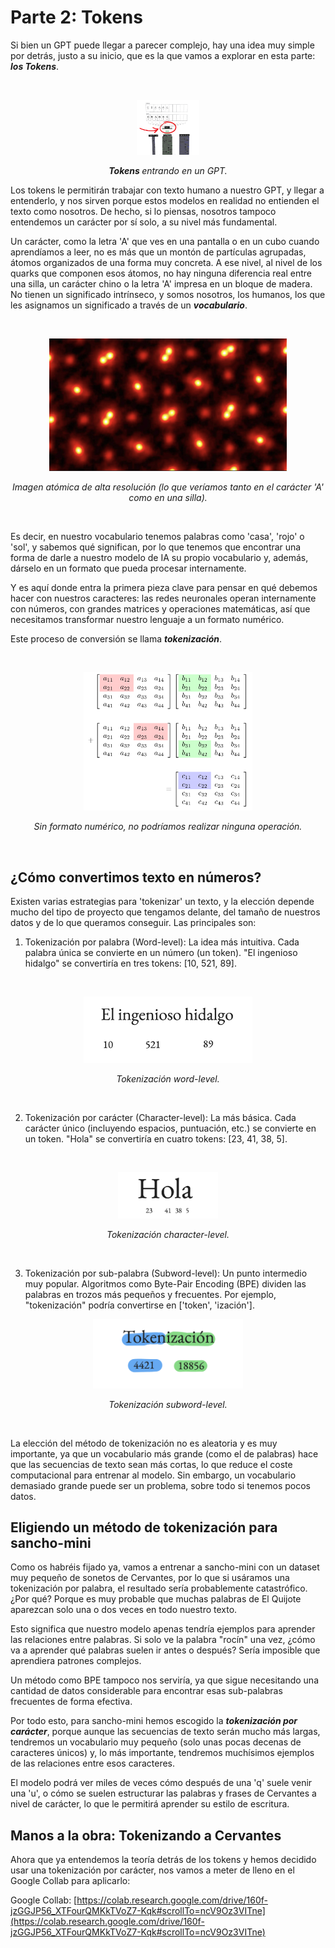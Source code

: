 # Parte 2: Tokens

Si bien un GPT puede llegar a parecer complejo, hay una idea muy simple por detrás, justo a su inicio, que es la que vamos a explorar en esta parte: ***los Tokens***.

<br>

<p align="center">
  <img src="../assets/tokens-entrada.png" style="max-width: 100px; height: auto;">
</p>
<p align="center"><i><b>Tokens </b> entrando en un GPT.</i></p>



Los tokens le permitirán trabajar con texto humano a nuestro GPT, y llegar a entenderlo, y nos sirven porque estos modelos en realidad no entienden el texto como nosotros. De hecho, si lo piensas, nosotros tampoco entendemos un carácter por sí solo, a su nivel más fundamental.

Un carácter, como la letra 'A' que ves en una pantalla o en un cubo cuando aprendíamos a leer, no es más que un montón de partículas agrupadas, átomos organizados de una forma muy concreta. A ese nivel, al nivel de los quarks que componen esos átomos, no hay ninguna diferencia real entre una silla, un carácter chino o la letra 'A' impresa en un bloque de madera. No tienen un significado intrínseco, y somos nosotros, los humanos, los que les asignamos un significado a través de un ***vocabulario***.

<br>

<p align="center">
  <img src="../assets/imagen_atomica.png" style="max-width: 380px; height: auto;">
</p>
<p align="center"><i>Imagen atómica de alta resolución (lo que veríamos tanto en el carácter 'A' como en una silla).</i></p>

<br>

Es decir, en nuestro vocabulario tenemos palabras como 'casa', 'rojo' o 'sol', y sabemos qué significan, por lo que tenemos que encontrar una forma de darle a nuestro modelo de IA su propio vocabulario y, además, dárselo en un formato que pueda procesar internamente. 

Y es aquí donde entra la primera pieza clave para pensar en qué debemos hacer con nuestros caracteres: las redes neuronales operan internamente con números, con grandes matrices y operaciones matemáticas, así que necesitamos transformar nuestro lenguaje a un formato numérico.

Este proceso de conversión se llama ***tokenización***.

<br>

<p align="center">
  <img src="../assets/operaciones.svg" style="max-width: 270px; height: auto;">
</p>
<p align="center"><i>Sin formato numérico, no podríamos realizar ninguna operación.</i></p>

<br>

## ¿Cómo convertimos texto en números?

Existen varias estrategias para 'tokenizar' un texto, y la elección depende mucho del tipo de proyecto que tengamos delante, del tamaño de nuestros datos y de lo que queramos conseguir. Las principales son:

1. Tokenización por palabra (Word-level): La idea más intuitiva. Cada palabra única se convierte en un número (un token). "El ingenioso hidalgo" se convertiría en tres tokens: [10, 521, 89].

<br>

<p align="center">
  <img src="../assets/word-level.png" style="max-width: 270px; height: auto;">
</p>
<p align="center"><i>Tokenización word-level.</i></p>

<br>

2. Tokenización por carácter (Character-level): La más básica. Cada carácter único (incluyendo espacios, puntuación, etc.) se convierte en un token. "Hola" se convertiría en cuatro tokens: [23, 41, 38, 5].

<br>

<p align="center">
  <img src="../assets/character-level.png" style="max-width: 160px; height: auto;">
</p>
<p align="center"><i>Tokenización character-level.</i></p>

<br>


3. Tokenización por sub-palabra (Subword-level): Un punto intermedio muy popular. Algoritmos como Byte-Pair Encoding (BPE) dividen las palabras en trozos más pequeños y frecuentes. Por ejemplo, "tokenización" podría convertirse en ['token', 'ización'].

<p align="center">
  <img src="../assets/subword-level.png" style="max-width: 240px; height: auto;">
</p>
<p align="center"><i>Tokenización subword-level.</i></p>

<br>

La elección del método de tokenización no es aleatoria y es muy importante, ya que un vocabulario más grande (como el de palabras) hace que las secuencias de texto sean más cortas, lo que reduce el coste computacional para entrenar al modelo. Sin embargo, un vocabulario demasiado grande puede ser un problema, sobre todo si tenemos pocos datos.

## Eligiendo un método de tokenización para sancho-mini

Como os habréis fijado ya, vamos a entrenar a sancho-mini con un dataset muy pequeño de sonetos de Cervantes, por lo que si usáramos una tokenización por palabra, el resultado sería probablemente catastrófico. ¿Por qué? Porque es muy probable que muchas palabras de El Quijote aparezcan solo una o dos veces en todo nuestro texto.


Esto significa que nuestro modelo apenas tendría ejemplos para aprender las relaciones entre palabras. Si solo ve la palabra "rocín" una vez, ¿cómo va a aprender qué palabras suelen ir antes o después? Sería imposible que aprendiera patrones complejos.


Un método como BPE tampoco nos serviría, ya que sigue necesitando una cantidad de datos considerable para encontrar esas sub-palabras frecuentes de forma efectiva.


Por todo esto, para sancho-mini hemos escogido la ***tokenización por carácter***, porque aunque las secuencias de texto serán mucho más largas, tendremos un vocabulario muy pequeño (solo unas pocas decenas de caracteres únicos) y, lo más importante, tendremos muchísimos ejemplos de las relaciones entre esos caracteres. 

El modelo podrá ver miles de veces cómo después de una 'q' suele venir una 'u', o cómo se suelen estructurar las palabras y frases de Cervantes a nivel de carácter, lo que le permitirá aprender su estilo de escritura.

## Manos a la obra: Tokenizando a Cervantes

Ahora que ya entendemos la teoría detrás de los tokens y hemos decidido usar una tokenización por carácter, nos vamos a meter de lleno en el Google Collab para aplicarlo:


Google Collab: [https://colab.research.google.com/drive/160f-jzGGJP56_XTFourQMKkTVoZ7-Kqk#scrollTo=ncV9Oz3VITne](https://colab.research.google.com/drive/160f-jzGGJP56_XTFourQMKkTVoZ7-Kqk#scrollTo=ncV9Oz3VITne)
